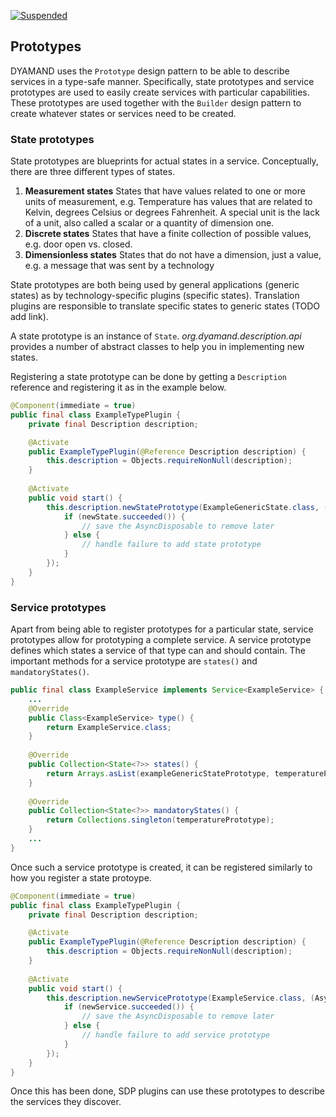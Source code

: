 [![Suspended](https://img.shields.io/badge/status-mergeWithForTechnologyDevelopers-red)](https://www.repostatus.org/#suspended)

## Prototypes

DYAMAND uses the ```Prototype``` design pattern to be able to describe services in a type-safe manner. Specifically, state prototypes and service prototypes are used to easily create services with particular capabilities. These prototypes are used together with the ```Builder``` design pattern to create whatever states or services need to be created.

### State prototypes

State prototypes are blueprints for actual states in a service. Conceptually, there are three different types of states.

1. **Measurement states** States that have values related to one or more units of measurement, e.g. Temperature has values that are related to Kelvin, degrees Celsius or degrees Fahrenheit. A special unit is the lack of a unit, also called a scalar or a quantity of dimension one.
1. **Discrete states** States that have a finite collection of possible values, e.g. door open vs. closed.
1. **Dimensionless states** States that do not have a dimension, just a value, e.g. a message that was sent by a technology

State prototypes are both being used by general applications (generic states) as by technology-specific plugins (specific states). Translation plugins are responsible to translate specific states to generic states (TODO add link).

A state prototype is an instance of ```State```. _org.dyamand.description.api_ provides a number of abstract classes to help you in implementing new states.

Registering a state prototype can be done by getting a ```Description``` reference and registering it as in the example below.
```java
@Component(immediate = true)
public final class ExampleTypePlugin {
	private final Description description;

	@Activate
	public ExampleTypePlugin(@Reference Description description) {
		this.description = Objects.requireNonNull(description);
	}
	
	@Activate
	public void start() {
		this.description.newStatePrototype(ExampleGenericState.class, (AsyncResult<AsyncDisposable> newState) -> {
			if (newState.succeeded()) {
				// save the AsyncDisposable to remove later
			} else {
				// handle failure to add state prototype
			}
		});
	}
}
```

### Service prototypes

Apart from being able to register prototypes for a particular state, service prototypes allow for prototyping a complete service. A service prototype defines which states a service of that type can and should contain. The important methods for a service prototype are ```states()``` and ```mandatoryStates()```.

```java
public final class ExampleService implements Service<ExampleService> {
	...
	@Override
	public Class<ExampleService> type() {
		return ExampleService.class;
	}
	
	@Override
	public Collection<State<?>> states() {
		return Arrays.asList(exampleGenericStatePrototype, temperaturePrototype);
	}
	
	@Override
	public Collection<State<?>> mandatoryStates() {
		return Collections.singleton(temperaturePrototype);
	}
	...
}
```

Once such a service prototype is created, it can be registered similarly to how you register a state protoype. 

```java
@Component(immediate = true)
public final class ExampleTypePlugin {
	private final Description description;

	@Activate
	public ExampleTypePlugin(@Reference Description description) {
		this.description = Objects.requireNonNull(description);
	}
	
	@Activate
	public void start() {
		this.description.newServicePrototype(ExampleService.class, (AsyncResult<AsyncDisposable> newService) -> {
			if (newService.succeeded()) {
				// save the AsyncDisposable to remove later
			} else {
				// handle failure to add service prototype
			}
		});
	}
}
```

Once this has been done, SDP plugins can use these prototypes to describe the services they discover.
